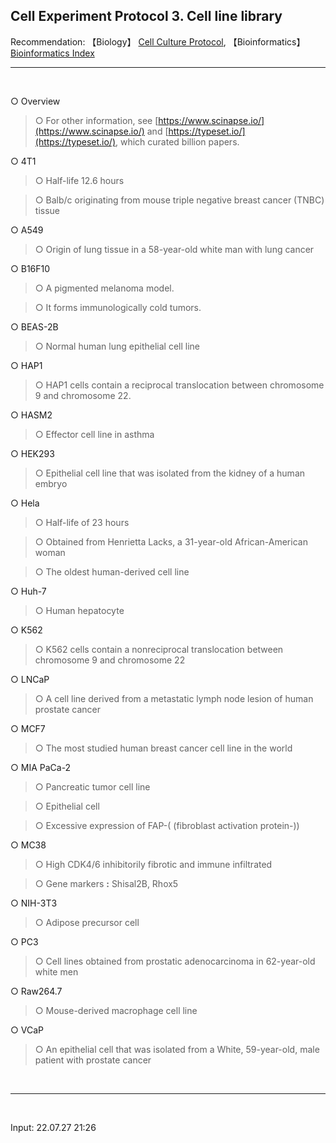 ## Cell Experiment Protocol 3. Cell line library

Recommendation: 【Biology】 [Cell Culture Protocol](https://nate9389.tistory.com/1736), 【Bioinformatics】 [Bioinformatics Index](https://jb243.github.io/pages/836)

--- 

<br>

○ Overview 

> ○ For other information, see [https://www.scinapse.io/](https://www.scinapse.io/) and [https://typeset.io/](https://typeset.io/), which curated billion papers.

○ 4T1

> ○ Half-life 12.6 hours

> ○ Balb/c originating from mouse triple negative breast cancer (TNBC) tissue

○ A549

> ○ Origin of lung tissue in a 58-year-old white man with lung cancer

○ B16F10

> ○ A pigmented melanoma model.

> ○ It forms immunologically cold tumors.

○ BEAS-2B

> ○ Normal human lung epithelial cell line

○ HAP1

> ○ HAP1 cells contain a reciprocal translocation between chromosome 9 and chromosome 22.

○ HASM2

> ○ Effector cell line in asthma

○ HEK293

> ○ Epithelial cell line that was isolated from the kidney of a human embryo

○ Hela

> ○ Half-life of 23 hours

> ○ Obtained from Henrietta Lacks, a 31-year-old African-American woman

> ○ The oldest human-derived cell line

○ Huh-7

> ○ Human hepatocyte

○ K562

> ○ K562 cells contain a nonreciprocal translocation between chromosome 9 and chromosome 22

○ LNCaP

> ○ A cell line derived from a metastatic lymph node lesion of human prostate cancer 

○ MCF7

> ○ The most studied human breast cancer cell line in the world

○ MIA PaCa-2

> ○ Pancreatic tumor cell line

> ○ Epithelial cell

> ○ Excessive expression of FAP-( (fibroblast activation protein-))

○ MC38

> ○ High CDK4/6 inhibitorily fibrotic and immune infiltrated

> ○ Gene markers **:** Shisal2B, Rhox5

○ NIH-3T3

> ○ Adipose precursor cell

○ PC3

> ○ Cell lines obtained from prostatic adenocarcinoma in 62-year-old white men

○ Raw264.7

> ○ Mouse-derived macrophage cell line

○ VCaP

> ○ An epithelial cell that was isolated from a White, 59-year-old, male patient with prostate cancer

<br>

---

<br>

Input: 22.07.27 21:26

